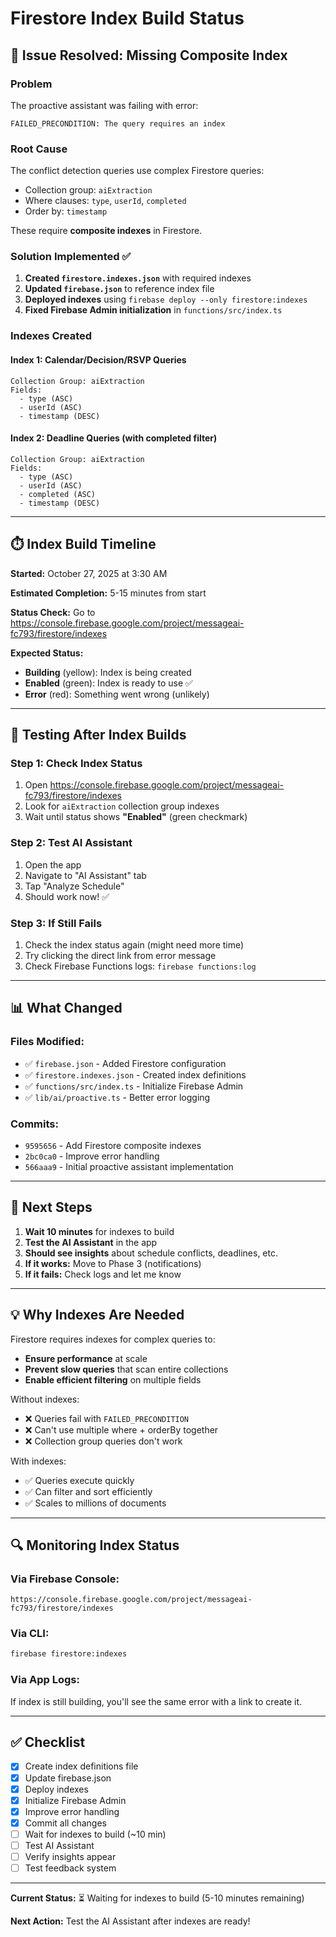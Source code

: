 # Firestore Index Build Status

## 🔧 Issue Resolved: Missing Composite Index

### Problem
The proactive assistant was failing with error:
```
FAILED_PRECONDITION: The query requires an index
```

### Root Cause
The conflict detection queries use complex Firestore queries:
- Collection group: `aiExtraction`
- Where clauses: `type`, `userId`, `completed`
- Order by: `timestamp`

These require **composite indexes** in Firestore.

### Solution Implemented ✅

1. **Created `firestore.indexes.json`** with required indexes
2. **Updated `firebase.json`** to reference index file
3. **Deployed indexes** using `firebase deploy --only firestore:indexes`
4. **Fixed Firebase Admin initialization** in `functions/src/index.ts`

### Indexes Created

#### Index 1: Calendar/Decision/RSVP Queries
```
Collection Group: aiExtraction
Fields:
  - type (ASC)
  - userId (ASC)
  - timestamp (DESC)
```

#### Index 2: Deadline Queries (with completed filter)
```
Collection Group: aiExtraction
Fields:
  - type (ASC)
  - userId (ASC)
  - completed (ASC)
  - timestamp (DESC)
```

---

## ⏱️ Index Build Timeline

**Started:** October 27, 2025 at 3:30 AM

**Estimated Completion:** 5-15 minutes from start

**Status Check:**
Go to https://console.firebase.google.com/project/messageai-fc793/firestore/indexes

**Expected Status:**
- **Building** (yellow): Index is being created
- **Enabled** (green): Index is ready to use ✅
- **Error** (red): Something went wrong (unlikely)

---

## 🧪 Testing After Index Builds

### Step 1: Check Index Status
1. Open https://console.firebase.google.com/project/messageai-fc793/firestore/indexes
2. Look for `aiExtraction` collection group indexes
3. Wait until status shows **"Enabled"** (green checkmark)

### Step 2: Test AI Assistant
1. Open the app
2. Navigate to "AI Assistant" tab
3. Tap "Analyze Schedule"
4. Should work now! ✅

### Step 3: If Still Fails
1. Check the index status again (might need more time)
2. Try clicking the direct link from error message
3. Check Firebase Functions logs: `firebase functions:log`

---

## 📊 What Changed

### Files Modified:
- ✅ `firebase.json` - Added Firestore configuration
- ✅ `firestore.indexes.json` - Created index definitions
- ✅ `functions/src/index.ts` - Initialize Firebase Admin
- ✅ `lib/ai/proactive.ts` - Better error logging

### Commits:
- `9595656` - Add Firestore composite indexes
- `2bc0ca0` - Improve error handling
- `566aaa9` - Initial proactive assistant implementation

---

## 🎯 Next Steps

1. **Wait 10 minutes** for indexes to build
2. **Test the AI Assistant** in the app
3. **Should see insights** about schedule conflicts, deadlines, etc.
4. **If it works:** Move to Phase 3 (notifications)
5. **If it fails:** Check logs and let me know

---

## 💡 Why Indexes Are Needed

Firestore requires indexes for complex queries to:
- **Ensure performance** at scale
- **Prevent slow queries** that scan entire collections
- **Enable efficient filtering** on multiple fields

Without indexes:
- ❌ Queries fail with `FAILED_PRECONDITION`
- ❌ Can't use multiple where + orderBy together
- ❌ Collection group queries don't work

With indexes:
- ✅ Queries execute quickly
- ✅ Can filter and sort efficiently
- ✅ Scales to millions of documents

---

## 🔍 Monitoring Index Status

### Via Firebase Console:
```
https://console.firebase.google.com/project/messageai-fc793/firestore/indexes
```

### Via CLI:
```bash
firebase firestore:indexes
```

### Via App Logs:
If index is still building, you'll see the same error with a link to create it.

---

## ✅ Checklist

- [x] Create index definitions file
- [x] Update firebase.json
- [x] Deploy indexes
- [x] Initialize Firebase Admin
- [x] Improve error handling
- [x] Commit all changes
- [ ] Wait for indexes to build (~10 min)
- [ ] Test AI Assistant
- [ ] Verify insights appear
- [ ] Test feedback system

---

**Current Status:** ⏳ Waiting for indexes to build (5-10 minutes remaining)

**Next Action:** Test the AI Assistant after indexes are ready!
